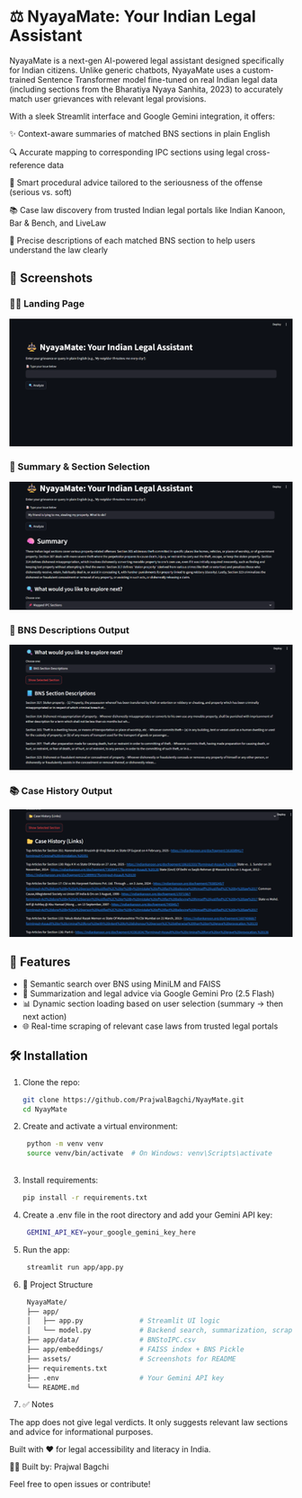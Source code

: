 # ⚖️ NyayaMate: Your Indian Legal Assistant

NyayaMate is a next-gen AI-powered legal assistant designed specifically for Indian citizens. Unlike generic chatbots, NyayaMate uses a custom-trained Sentence Transformer model fine-tuned on real Indian legal data (including sections from the Bharatiya Nyaya Sanhita, 2023) to accurately match user grievances with relevant legal provisions.

With a sleek Streamlit interface and Google Gemini integration, it offers:

✨ Context-aware summaries of matched BNS sections in plain English

🔍 Accurate mapping to corresponding IPC sections using legal cross-reference data

🧠 Smart procedural advice tailored to the seriousness of the offense (serious vs. soft)

📚 Case law discovery from trusted Indian legal portals like Indian Kanoon, Bar & Bench, and LiveLaw

📘 Precise descriptions of each matched BNS section to help users understand the law clearly


## 📸 Screenshots

### 🧑‍⚖️ Landing Page
![Landing Page](./assets/Screenshot%202025-07-06%20174307.png)

### 🧠 Summary & Section Selection
![Summary](./assets/Screenshot%202025-07-06%20174533.png)

### 📘 BNS Descriptions Output
![BNS Descriptions](./assets/Screenshot%202025-07-06%20174601.png)

### 📚 Case History Output
![Case History](./assets/Screenshot%202025-07-06%20175528.png)

## 🚀 Features

- 🔎 Semantic search over BNS using MiniLM and FAISS
- 🧠 Summarization and legal advice via Google Gemini Pro (2.5 Flash)
- 📊 Dynamic section loading based on user selection (summary → then next action)
- 🌐 Real-time scraping of relevant case laws from trusted legal portals

## 🛠️ Installation

1. Clone the repo:
   ```bash
   git clone https://github.com/PrajwalBagchi/NyayMate.git
   cd NyayMate

2. Create and activate a virtual environment:
   ```bash 
    python -m venv venv
    source venv/bin/activate  # On Windows: venv\Scripts\activate
    
3. Install requirements:
   ```bash
   pip install -r requirements.txt
   
4. Create a .env file in the root directory and add your Gemini API key:
   ```bash
    GEMINI_API_KEY=your_google_gemini_key_here

5. Run the app:
   ```bash
    streamlit run app/app.py

6. 📁 Project Structure
   ```bash
    NyayaMate/
    ├── app/
    │   ├── app.py              # Streamlit UI logic
    │   └── model.py            # Backend search, summarization, scraping
    ├── app/data/               # BNStoIPC.csv
    ├── app/embeddings/         # FAISS index + BNS Pickle
    ├── assets/                 # Screenshots for README
    ├── requirements.txt
    ├── .env                    # Your Gemini API key
    └── README.md

7. ✅ Notes

The app does not give legal verdicts. It only suggests relevant law sections and advice for informational purposes.

Built with ❤️ for legal accessibility and literacy in India.

🧑‍💻 Built by:
Prajwal Bagchi

Feel free to open issues or contribute!
